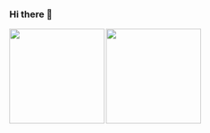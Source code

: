 ### Hi there 👋

<!--
**kottyan/kottyan** is a ✨ _special_ ✨ repository because its `README.md` (this file) appears on your GitHub profile.

Here are some ideas to get you started:

- 🔭 I’m currently working on ...
- 🌱 I’m currently learning ...
- 👯 I’m looking to collaborate on ...
- 🤔 I’m looking for help with ...
- 💬 Ask me about ...
- 📫 How to reach me: ...
- 😄 Pronouns: ...
- ⚡ Fun fact: ...
-->



  <img align="left" height="170px" src="https://github-readme-stats.vercel.app/api?username=kottyan&count_private=true&show_icons=true&theme=dracula" />


  <img align="left" height="170px" src="https://github-readme-stats.vercel.app/api/top-langs/?username=kottyan&layout=compact&theme=dracula" />



